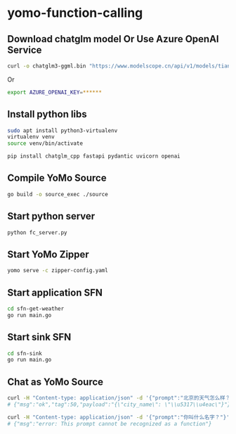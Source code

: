 # yomo-function-calling

## Download chatglm model Or Use Azure OpenAI Service

```sh
curl -o chatglm3-ggml.bin "https://www.modelscope.cn/api/v1/models/tiansz/chatglm3-6b-ggml/repo?Revision=master&FilePath=chatglm3-ggml.bin"
```

Or

```sh
export AZURE_OPENAI_KEY=******
```

## Install python libs

```sh
sudo apt install python3-virtualenv
virtualenv venv
source venv/bin/activate

pip install chatglm_cpp fastapi pydantic uvicorn openai
```

## Compile YoMo Source

```sh
go build -o source_exec ./source
```

## Start python server

```sh
python fc_server.py
```

## Start YoMo Zipper

```sh
yomo serve -c zipper-config.yaml
```

## Start application SFN

```sh
cd sfn-get-weather
go run main.go
```

## Start sink SFN

```sh
cd sfn-sink
go run main.go
```

## Chat as YoMo Source

```sh
curl -H "Content-type: application/json" -d '{"prompt":"北京的天气怎么样？"}' http://localhost:2880
# {"msg":"ok","tag":50,"payload":"{\"city_name\": \"\\u5317\\u4eac\"}"}

curl -H "Content-type: application/json" -d '{"prompt":"你叫什么名字？"}' http://localhost:2880
# {"msg":"error: This prompt cannot be recognized as a function"}
```
